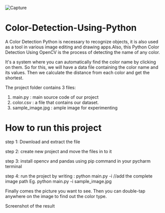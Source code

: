 ![Capture](https://user-images.githubusercontent.com/99038978/209124422-87b8c9b0-8bcb-420a-be7e-406da3ece691.PNG)
# Color-Detection-Using-Python

A Color Detection Python is necessary to recognize objects, it is also used as a tool in various image editing and drawing apps.Also, this Python Color Detection Using OpenCV is the process of detecting the name of any color.

It's a system where you can automatically find the color name by clicking on them. So for this, we will have a data file containing the color name and its values. Then we calculate the distance from each color and get the shortest.

The project folder contains 3 files:
1. main.py : main source code of our project
2. color.csv : a file that contains our dataset.
3. sample_image.jpg : ample image for experimenting

# How to run this project

step 1: Download and extract the file 

step 2: create new project and move the files in to it 

step 3: install opencv and pandas using pip command in your pycharm terminal

step 4: run the project by writing : python main.py -i //add the complete image path
     Eg. python main.py -i sample_image.jpg

Finally comes the picture you want to see. Then you can double-tap anywhere on the image to find out the color type.

Screenshot of the result


